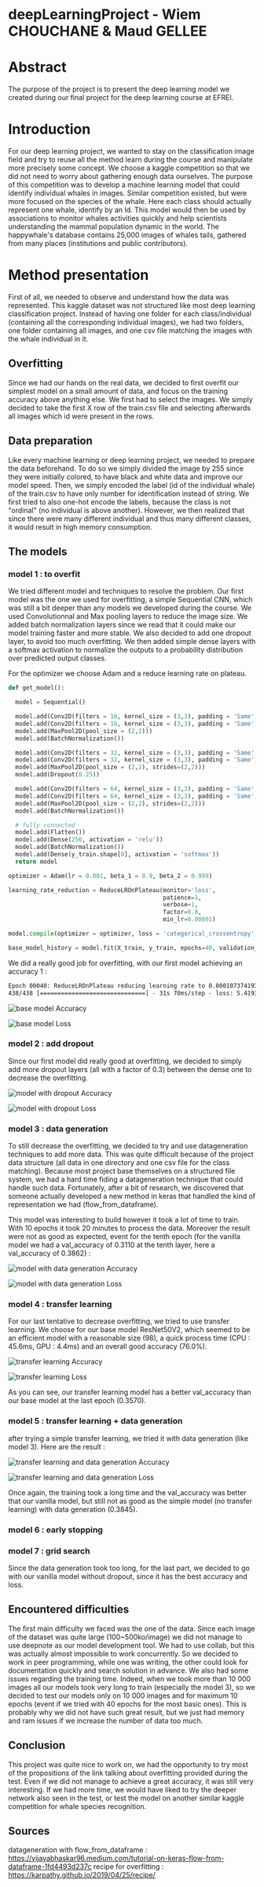 # deepLearningProject - Wiem CHOUCHANE & Maud GELLEE

# Abstract 

The purpose of the project is to present the deep learning model we created during our final project for the deep learning course at EFREI. 

# Introduction

For our deep learning project, we wanted to stay on the classification image field and try to reuse all the method learn during the course and manipulate more precisely some concept. We choose a kaggle competition so that we did not need to worry about gathering enough data ourselves.
The purpose of this competition was to develop a machine learning model that could identify individual whales in images. Similar competition existed, but were more focused on the species of the whale. Here each class should actually represent one whale, identify by an Id. This model would then be used by associations to monitor whales activities quickly and help scientists understanding the mammal population dynamic in the world. 
The happywhale's database contains 25,000 images of whales tails, gathered from many places (institutions and public contributors).

# Method presentation

First of all, we needed to observe and understand how the data was represented. 
This kaggle dataset was not structured like most deep learning classification project. Instead of having one folder for each class/individual (containing all the corresponding individual images), we had two folders, one folder containing all images, and one csv file matching the images with the whale individual in it.

## Overfitting

Since we had our hands on the real data, we decided to first overfit our simplest model on a small amount of data, and focus on the training accuracy above anything else. 
We first had to select the images. We simply decided to take the first X row of the train.csv file and selecting afterwards all images which id were present in the rows.

## Data preparation

Like every machine learning or deep learning project, we needed to prepare the data beforehand. To do so we simply divided the image by 255 since they were initially colored, to have black and white data and improve our model speed. 
Then, we simply encoded the label (id of the individual whale) of the train.csv to have only number for identification instead of string. We first tried to also one-hot encode the labels, because the class is not "ordinal" (no individual is above another). However, we then realized that since there were many different individual and thus many different classes, it would result in high memory consumption.

## The models

### model 1 : to overfit

We tried different model and techniques to resolve the problem. Our first model was the one we used for overfitting, a simple Sequential CNN, which was still a bit deeper than any models we developed during the course. We used Convolutionnal and Max pooling layers to reduce the image size. We added batch normalization layers since we read that it could make our model training faster and more stable. We also decided to add one dropout layer, to avoid too much overfitting. We then added simple dense layers with a softmax activation to normalize the outputs to a probability distribution over predicted output classes. 

For the optimizer we choose Adam and a reduce learning rate on plateau.
```py
def get_model():

  model = Sequential()

  model.add(Conv2D(filters = 16, kernel_size = (3,3), padding = 'Same', activation = 'relu', input_shape = (100,100,3)))
  model.add(Conv2D(filters = 16, kernel_size = (3,3), padding = 'Same', activation = 'relu'))
  model.add(MaxPool2D(pool_size = (2,2)))
  model.add(BatchNormalization())

  model.add(Conv2D(filters = 32, kernel_size = (3,3), padding = 'Same', activation = 'relu'))
  model.add(Conv2D(filters = 32, kernel_size = (3,3), padding = 'Same', activation = 'relu'))
  model.add(MaxPool2D(pool_size = (2,2), strides=(2,2)))
  model.add(Dropout(0.25))

  model.add(Conv2D(filters = 64, kernel_size = (3,3), padding = 'Same', activation = 'relu'))
  model.add(Conv2D(filters = 64, kernel_size = (3,3), padding = 'Same', activation = 'relu'))
  model.add(MaxPool2D(pool_size = (2,2), strides=(2,2)))
  model.add(BatchNormalization())

  # fully connected
  model.add(Flatten())
  model.add(Dense(256, activation = 'relu'))
  model.add(BatchNormalization())
  model.add(Dense(y_train.shape[0], activation = 'softmax'))
  return model

optimizer = Adam(lr = 0.001, beta_1 = 0.9, beta_2 = 0.999)

learning_rate_reduction = ReduceLROnPlateau(monitor='loss', 
                                            patience=1, 
                                            verbose=1, 
                                            factor=0.8, 
                                            min_lr=0.00001)

model.compile(optimizer = optimizer, loss = 'categorical_crossentropy', metrics=['accuracy'])

base_model_history = model.fit(X_train, y_train, epochs=40, validation_split=0.3, callbacks=[learning_rate_reduction])
```

We did a really good job for overfitting, with our first model achieving an accuracy 1 : 
```txt
Epoch 00040: ReduceLROnPlateau reducing learning rate to 0.00010737419361248613.
438/438 [==============================] - 31s 70ms/step - loss: 5.4193e-04 - accuracy: 1.0000 - val_loss: 10.7260 - val_accuracy: 0.3360 - lr: 1.3422e-04
```

![base model Accuracy](imagesForReadme/baseAccuracy.png)


![base model Loss](imagesForReadme/baseLoss.png)


### model 2 : add dropout

Since our first model did really good at overfitting, we decided to simply add more dropout layers (all with a factor of 0.3) between the dense one to decrease the overfitting.

![model with dropout Accuracy](imagesForReadme/baseWithDropoutAccuracy.png)


![model with dropout Loss](imagesForReadme/baseWithDropoutLoss.png)


### model 3 : data generation

To still decrease the overfitting, we decided to try and use datageneration techniques to add more data. This was quite difficult because of the project data structure (all data in one directory and one csv file for the class matching). Because most project base themselves on a structured file system, we had a hard time fiding a datageneration technique that could handle such data. Fortunately, after a bit of research, we discovered that someone actually developed a new method in keras that handled the kind of representation we had (flow_from_dataframe).

This model was interesting to build however it took a lot of time to train. With 10 epochs it took 20 minutes to process the data. Moreover the result were not as good as expected, event for the tenth epoch (for the vanilla model we had a val_accuracy of 0.3110 at the tenth layer, here a val_accuracy of 0.3862) : 

![model with data generation Accuracy](imagesForReadme/dataGenWithDropoutAccuracy.png)


![model with data generation Loss](imagesForReadme/dataGenWithDropoutLoss.png)


### model 4 : transfer learning

For our last tentative to decrease overfitting, we tried to use transfer learning. We choose for our base model ResNet50V2, which seemed to be an efficient model with a reasonable size (98), a quick process time (CPU : 45.6ms, GPU : 4.4ms) and an overall good accuracy (76.0%). 

![transfer learning Accuracy](imagesForReadme/TFAccuracy.png)


![transfer learning Loss](imagesForReadme/TFLoss.png)


As you can see, our transfer learning model has a better val_accuracy than our base model at the last epoch (0.3570).

### model 5 : transfer learning + data generation

after trying a simple transfer learning, we tried it with data generation (like model 3). Here are the result : 

![transfer learning and data generation Accuracy](imagesForReadme/TFDataGenAccuracy.png)


![transfer learning and data generation Loss](imagesForReadme/TFDataGenLoss.png)

Once again, the training took a long time and the val_accuracy was better that our vanilla model, but still not as good as the simple model (no transfer learning) with data generation (0.3845).

### model 6 : early stopping

### model 7 : grid search 

Since the data generation took too long, for the last part, we decided to go with our vanilla model without dropout, since it has the best accuracy and loss. 



## Encountered difficulties 
The first main difficulty we faced was the one of the data. Since each image of the dataset was quite large (100~500ko/image) we did not manage to use deepnote as our model development tool. We had to use collab, but this was actually almost impossible to work concurrently. So we decided to work in peer programming, while one was writing, the other could look for documentation quickly and search solution in advance.
We also had some issues regarding the training time. Indeed, when we took more than 10 000 images all our models took very long to train (especially the model 3), so we decided to test our models only on 10 000 images and for maximum 10 epochs (event if we tried with 40 epochs for the most basic ones). This is probably why we did not have such great result, but we just had memory and ram issues if we increase the number of data too much.


## Conclusion 

This project was quite nice to work on, we had the opportunity to try most of the propositions of the link talking about overfitting provided during the test. Even if we did not manage to achieve a great accuracy, it was still very interesting. 
If we had more time, we would have liked to try the deeper network also seen in the test, or test the model on another similar kaggle competition for whale species recognition.


## Sources 
datageneration with flow_from_dataframe : https://vijayabhaskar96.medium.com/tutorial-on-keras-flow-from-dataframe-1fd4493d237c
recipe for overfitting : https://karpathy.github.io/2019/04/25/recipe/